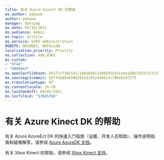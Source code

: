 ```yaml
---
title: 有关 Azure Kinect DK 的帮助
ms.author: pebaum
author: pebaum
manager: dansimp
ms.date: 03/16/2021
ms.audience: Admin
ms.topic: article
ms.service: o365-administration
ROBOTS: NOINDEX, NOFOLLOW
localization_priority: Priority
ms.collection: Adm_O365
ms.custom:
- "9744"
- "9005643"
ms.openlocfilehash: d5277cf2be141c1e0e650c1a80593cb7e3eead0b7d33f3c51f2325abfcf618b4
ms.sourcegitcommit: b5f7da89a650d2915dc652449623c78be6247175
ms.translationtype: HT
ms.contentlocale: zh-CN
ms.lasthandoff: 08/05/2021
ms.locfileid: "53945768"
---
```

# <a name="help-with-azure-kinect-dk"></a>有关 Azure Kinect DK 的帮助

有关 Azure AzureEct DK 的快速入门指南（设置、开发人员帮助）、操作说明指南和疑难解答，请参阅 [Azure AzureDK 文档](https://docs.microsoft.com/azure/kinect-dk/)。


有关 Xbox Kinect 的帮助，请参阅 [Xbox Kinect 支持](https://www.xbox.com/Search?q=kinect&rtc=1#nav-support)。